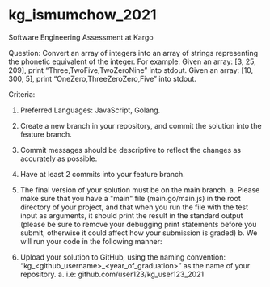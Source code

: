 # kg_ismumchow_2021
Software Engineering Assessment at Kargo


Question:
Convert an array of integers into an array of strings representing the phonetic equivalent of the
integer.
For example:
Given an array: [3, 25, 209], print “Three,TwoFive,TwoZeroNine” into stdout.
Given an array: [10, 300, 5], print “OneZero,ThreeZeroZero,Five” into stdout.

Criteria:

1. Preferred Languages: JavaScript, Golang.
2. Create a new branch in your repository, and commit the solution into the feature
branch.
3. Commit messages should be descriptive to reflect the changes as accurately as
possible.
4. Have at least 2 commits into your feature branch.
5. The final version of your solution must be on the main branch.
a. Please make sure that you have a "main" file (main.go/main.js) in the
root directory of your project, and that when you run the file with the test
input as arguments, it should print the result in the standard output
(please be sure to remove your debugging print statements before
you submit, otherwise it could affect how your submission is
graded)
b. We will run your code in the following manner:

6. Upload your solution to GitHub, using the naming convention:
“kg_<github_username>_<year_of_graduation>” as the name of your
repository.
a. i.e: github.com/user123/kg_user123_2021
